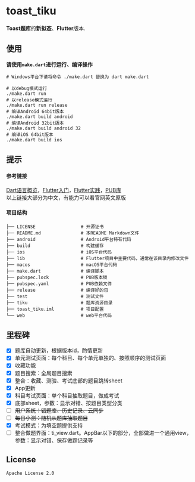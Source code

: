# toast_tiku

**Toast题库**的**新拟态**、**Flutter**版本.

## 使用
**请使用`make.dart`进行运行、编译操作**
```shell
# Windows平台下请将命令 ./make.dart 替换为 dart make.dart

# 以debug模式运行
./make.dart run
# 以release模式运行
./make.dart run release
# 编译Android 64bit版本
./make.dart build android
# 编译Android 32bit版本
./make.dart build android 32
# 编译iOS 64bit版本
./make.dart build ios
```

## 提示

#### 参考链接
[Dart语言概览](https://dart.cn/samples)，[Flutter入门](https://flutterchina.club/get-started/install/)，[Flutter实践](https://book.flutterchina.club)，[PUB库](https://pub.dev)  
以上链接大部分为中文，有能力可以看官网英文原版

#### 项目结构
```shell
├── LICENSE                 # 开源证书
├── README.md               # 本README Markdown文件
├── android                 # Android平台特有代码
├── build                   # 构建缓存
├── ios                     # iOS平台代码
├── lib                     # Flutter项目中主要代码，通常在该目录内修改文件
├── macos                   # macOS平台代码
├── make.dart               # 编译脚本
├── pubspec.lock            # PUB版本锁
├── pubspec.yaml            # PUB依赖文件
├── release                 # 编译好的包
├── test                    # 测试文件
├── tiku                    # 题库资源目录
├── toast_tiku.iml          # 项目配置
└── web                     # web平台代码
```

#### 

## 里程碑
- [x] 题库自动更新，根据版本id，酌情更新
- [x] 单元测试页面：每个科目、每个单元单独的、按照顺序的测试页面
- [x] 收藏功能
- [x] 题目搜索：全局题目搜索
- [x] 整合：收藏、测验、考试底部的题目跳转sheet
- [x] App更新
- [x] 科目考试页面：单个科目抽取题目，做成考试
- [x] 底部sheet，参数：显示对错、按题目类型分类
- [ ] ~~用户系统：错题库、历史记录、云同步~~
- [ ] ~~每日小测：随机从题库抽取题目~~
- [x] 考试模式：为填空题提供支持
- [ ] 整合做题界面：ti_view.dart。AppBar以下的部分，全部做进一个通用view，参数：显示对错、保存做题记录等

## License
`Apache License 2.0`
